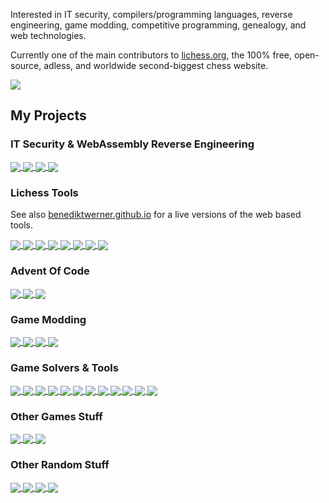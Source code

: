 Interested in IT security, compilers/programming languages, reverse engineering, game modding, competitive programming, genealogy, and web technologies.

Currently one of the main contributors to [lichess.org](https://lichess.org), the 100% free, open-source, adless, and worldwide second-biggest chess website.

<a href="https://github.com/lichess-org/lila">
  <img align="center" src="https://github-readme-stats.vercel.app/api/pin/?username=lichess-org&repo=lila&show_owner=true" />
</a>

## My Projects

### IT Security & WebAssembly Reverse Engineering

<a href="https://github.com/benediktwerner/rewasm">
  <img align="center" src="https://github-readme-stats.vercel.app/api/pin/?username=benediktwerner&repo=rewasm" />
</a>
<a href="https://github.com/benediktwerner/wasmdbg">
  <img align="center" src="https://github-readme-stats.vercel.app/api/pin/?username=benediktwerner&repo=wasmdbg" />
</a>
<a href="https://github.com/benediktwerner/cscg2020">
  <img align="center" src="https://github-readme-stats.vercel.app/api/pin/?username=benediktwerner&repo=cscg2020" />
</a>
<a href="https://github.com/benediktwerner/pwnutils">
  <img align="center" src="https://github-readme-stats.vercel.app/api/pin/?username=benediktwerner&repo=pwnutils" />
</a>

### Lichess Tools

See also [benediktwerner.github.io](https://benediktwerner.github.io/) for a live versions of the web based tools.

<a href="https://github.com/benediktwerner/lichess-docker">
  <img align="center" src="https://github-readme-stats.vercel.app/api/pin/?username=benediktwerner&repo=lichess-docker" />
</a>
<a href="https://github.com/benediktwerner/liusearch">
  <img align="center" src="https://github-readme-stats.vercel.app/api/pin/?username=benediktwerner&repo=liusearch" />
</a>
<a href="https://github.com/benediktwerner/CR-bot">
  <img align="center" src="https://github-readme-stats.vercel.app/api/pin/?username=benediktwerner&repo=CR-bot" />
</a>
<a href="https://github.com/benediktwerner/Twitch-Chat-vs-Streamer-Lichess">
  <img align="center" src="https://github-readme-stats.vercel.app/api/pin/?username=benediktwerner&repo=Twitch-Chat-vs-Streamer-Lichess" />
</a>
<a href="https://github.com/benediktwerner/lichess-list-banned-team-members">
  <img align="center" src="https://github-readme-stats.vercel.app/api/pin/?username=benediktwerner&repo=lichess-list-banned-team-members" />
</a>
<a href="https://github.com/benediktwerner/lichess-challenge-list">
  <img align="center" src="https://github-readme-stats.vercel.app/api/pin/?username=benediktwerner&repo=lichess-challenge-list" />
</a>
<a href="https://github.com/benediktwerner/lichess-themed-tournament-schedule">
  <img align="center" src="https://github-readme-stats.vercel.app/api/pin/?username=benediktwerner&repo=lichess-themed-tournament-schedule" />
</a>
<a href="https://github.com/benediktwerner/fide-binance">
  <img align="center" src="https://github-readme-stats.vercel.app/api/pin/?username=benediktwerner&repo=fide-binance" />
</a>

### Advent Of Code

<a href="https://github.com/benediktwerner/AdventOfCode">
  <img align="center" src="https://github-readme-stats.vercel.app/api/pin/?username=benediktwerner&repo=AdventOfCode" />
</a>
<a href="https://github.com/benediktwerner/intcode">
  <img align="center" src="https://github-readme-stats.vercel.app/api/pin/?username=benediktwerner&repo=intcode" />
</a>
<a href="https://github.com/benediktwerner/aoc-leaderboard">
  <img align="center" src="https://github-readme-stats.vercel.app/api/pin/?username=benediktwerner&repo=aoc-leaderboard" />
</a>

### Game Modding

<a href="https://github.com/benediktwerner/Desperados3Mods">
  <img align="center" src="https://github-readme-stats.vercel.app/api/pin/?username=benediktwerner&repo=Desperados3Mods" />
</a>
<a href="https://github.com/ytinu-mods/ytinu">
  <img align="center" src="https://github-readme-stats.vercel.app/api/pin/?username=ytinu-mods&repo=ytinu" />
</a>
<a href="https://github.com/benediktwerner/MF22Mods">
  <img align="center" src="https://github-readme-stats.vercel.app/api/pin/?username=benediktwerner&repo=MF22Mods" />
</a>
<a href="https://github.com/benediktwerner/RewiredBlocker">
  <img align="center" src="https://github-readme-stats.vercel.app/api/pin/?username=benediktwerner&repo=RewiredBlocker" />
</a>

### Game Solvers & Tools

<a href="https://github.com/benediktwerner/stacklands-combat-simulator">
  <img align="center" src="https://github-readme-stats.vercel.app/api/pin/?username=benediktwerner&repo=stacklands-combat-simulator" />
</a>
<a href="https://github.com/benediktwerner/opus_magnum_sigmars_garden">
  <img align="center" src="https://github-readme-stats.vercel.app/api/pin/?username=benediktwerner&repo=opus_magnum_sigmars_garden" />
</a>
<a href="https://github.com/benediktwerner/vampire-survivors-power-up-calculator">
  <img align="center" src="https://github-readme-stats.vercel.app/api/pin/?username=benediktwerner&repo=vampire-survivors-power-up-calculator" />
</a>
<a href="https://github.com/benediktwerner/bad-north-save-game-editor">
  <img align="center" src="https://github-readme-stats.vercel.app/api/pin/?username=benediktwerner&repo=bad-north-save-game-editor" />
</a>
<a href="https://github.com/benediktwerner/KTANEPasswordCracker">
  <img align="center" src="https://github-readme-stats.vercel.app/api/pin/?username=benediktwerner&repo=KTANEPasswordCracker" />
</a>
<a href="https://github.com/benediktwerner/WordLadder">
  <img align="center" src="https://github-readme-stats.vercel.app/api/pin/?username=benediktwerner&repo=WordLadder" />
</a>
<a href="https://github.com/benediktwerner/Minesweeper">
  <img align="center" src="https://github-readme-stats.vercel.app/api/pin/?username=benediktwerner&repo=Minesweeper" />
</a>
<a href="https://github.com/benediktwerner/SudokuSolverPython">
  <img align="center" src="https://github-readme-stats.vercel.app/api/pin/?username=benediktwerner&repo=SudokuSolverPython" />
</a>
<a href="https://github.com/benediktwerner/WoodRiddleSolver">
  <img align="center" src="https://github-readme-stats.vercel.app/api/pin/?username=benediktwerner&repo=WoodRiddleSolver" />
</a>
<a href="https://github.com/benediktwerner/NonogrammSolver">
  <img align="center" src="https://github-readme-stats.vercel.app/api/pin/?username=benediktwerner&repo=NonogrammSolver" />
</a>
<a href="https://github.com/benediktwerner/CrossCellsSolver">
  <img align="center" src="https://github-readme-stats.vercel.app/api/pin/?username=benediktwerner&repo=CrossCellsSolver" />
</a>
<a href="https://github.com/benediktwerner/trees-and-tents">
  <img align="center" src="https://github-readme-stats.vercel.app/api/pin/?username=benediktwerner&repo=trees-and-tents" />
</a>

### Other Games Stuff

<a href="https://github.com/benediktwerner/DnDScreen">
  <img align="center" src="https://github-readme-stats.vercel.app/api/pin/?username=benediktwerner&repo=DnDScreen" />
</a>
<a href="https://github.com/benediktwerner/dnd-tracker">
  <img align="center" src="https://github-readme-stats.vercel.app/api/pin/?username=benediktwerner&repo=dnd-tracker" />
</a>
<a href="https://github.com/benediktwerner/two-lying">
  <img align="center" src="https://github-readme-stats.vercel.app/api/pin/?username=benediktwerner&repo=two-lying" />
</a>

### Other Random Stuff

<a href="https://github.com/benediktwerner/WikiLinkAnalyzer">
  <img align="center" src="https://github-readme-stats.vercel.app/api/pin/?username=benediktwerner&repo=WikiLinkAnalyzer" />
</a>
<a href="https://github.com/benediktwerner/bxbot">
  <img align="center" src="https://github-readme-stats.vercel.app/api/pin/?username=benediktwerner&repo=bxbot" />
</a>
<a href="https://github.com/benediktwerner/RobotCarolCalculator">
  <img align="center" src="https://github-readme-stats.vercel.app/api/pin/?username=benediktwerner&repo=RobotCarolCalculator" />
</a>
<a href="https://github.com/benediktwerner/KorrekturTool">
  <img align="center" src="https://github-readme-stats.vercel.app/api/pin/?username=benediktwerner&repo=KorrekturTool" />
</a>
